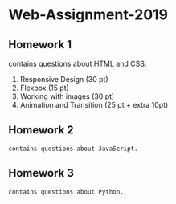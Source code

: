 # Web-Assignment-2019

## Homework 1 
  contains questions about HTML and CSS. 
  1. Responsive Design (30 pt)
  2. Flexbox (15 pt)
  3. Working with images (30 pt)
  4. Animation and Transition (25 pt + extra 10pt)

## Homework 2 
    contains questions about JavaScript. 

## Homework 3 
    contains questions about Python. 